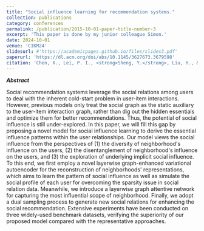 ```yaml
---
title: "Social influence learning for recommendation systems."
collection: publications
category: conferences
permalink: /publication/2015-10-01-paper-title-number-3
excerpt: 'This paper is done by my junior colleague Simon.'
date: 2024-10-01
venue: 'CIKM24'
slidesurl: #'https://academicpages.github.io/files/slides3.pdf'
paperurl: 'https://dl.acm.org/doi/abs/10.1145/3627673.3679598'
citation: 'Chen, X., Lei, P. I., <strong>Sheng, Y.</strong>, Liu, Y., & Gong, Z. (2024, October). "Social influence learning for recommendation systems." In <i>Proceedings of the 33rd ACM International Conference on Information and Knowledge Management (CIKM)</i>, pp. 312–322.'
---
```

***Abstract***

Social recommendation systems leverage the social relations among users to deal with the inherent cold-start problem in user-item interactions. However, previous models only treat the social graph as the static auxiliary to the user-item interaction graph, rather than dig out the hidden essentials and optimize them for better recommendations. Thus, the potential of social influence is still under-explored. In this paper, we will fill this gap by proposing a novel model for social influence learning to derive the essential influence patterns within the user relationships. Our model views the social influence from the perspectives of (1) the diversity of neighborhood's influence on the users, (2) the disentanglement of neighborhood's influence on the users, and (3) the exploration of underlying implicit social influence. To this end, we first employ a novel layerwise graph-enhanced variational autoencoder for the reconstruction of neighborhoods' representations, which aims to learn the pattern of social influence as well as simulate the social profile of each user for overcoming the sparsity issue in social relation data. Meanwhile, we introduce a layerwise graph attentive network for capturing the most influential scope of neighborhood. Finally, we adopt a dual sampling process to generate new social relations for enhancing the social recommendation. Extensive experiments have been conducted on three widely-used benchmark datasets, verifying the superiority of our proposed model compared with the representative approaches.
